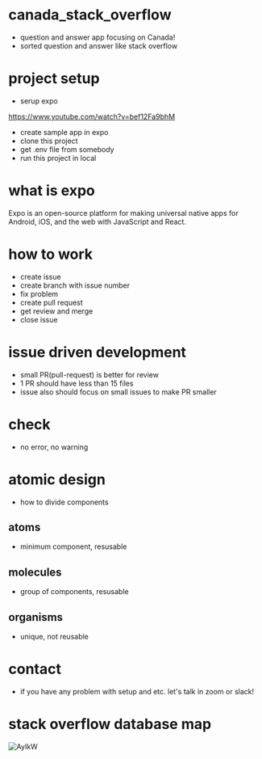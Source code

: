 # canada_stack_overflow
- question and answer app focusing on Canada!
- sorted question and answer like stack overflow

# project setup
- serup expo

https://www.youtube.com/watch?v=bef12Fa9bhM

- create sample app in expo
- clone this project
- get .env file from somebody
- run this project in local

# what is expo
Expo is an open-source platform for making universal native apps for Android, iOS, and the web with JavaScript and React.

# how to work
- create issue
- create branch with issue number
- fix problem
- create pull request
- get review and merge
- close issue

# issue driven development
- small PR(pull-request) is better for review
- 1 PR should have less than 15 files
- issue also should focus on small issues to make PR smaller

# check
- no error, no warning

# atomic design
- how to divide components
## atoms
- minimum component, resusable

## molecules
- group of components, resusable

## organisms
- unique, not reusable

# contact
- if you have any problem with setup and etc. let's talk in zoom or slack!

# stack overflow database map
![AyIkW](https://user-images.githubusercontent.com/38809138/154817469-31749fb1-8919-48aa-a7e9-124f257f6e05.png)
